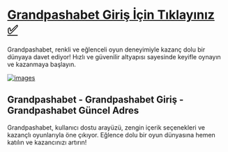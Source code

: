 <h1><a href="https://cutt.ly/GrandSosyal">Grandpashabet Giriş İçin Tıklayınız ✅</a></h1>
<p>Grandpashabet, renkli ve eğlenceli oyun deneyimiyle kazanç dolu bir dünyaya davet ediyor! Hızlı ve güvenilir altyapısı sayesinde keyifle oynayın ve kazanmaya başlayın.</p>












<a href="https://cutt.ly/GrandSosyal">
    <img src="https://i.ibb.co/cS3r8SmW/images.jpg" alt="images" border="0">
</a>












<h2>Grandpashabet - Grandpashabet Giriş - Grandpashabet Güncel Adres</h2>
<p>Grandpashabet, kullanıcı dostu arayüzü, zengin içerik seçenekleri ve kazançlı oyunlarıyla öne çıkıyor. Eğlence dolu bir oyun dünyasına hemen katılın ve kazancınızı artırın!</p>

